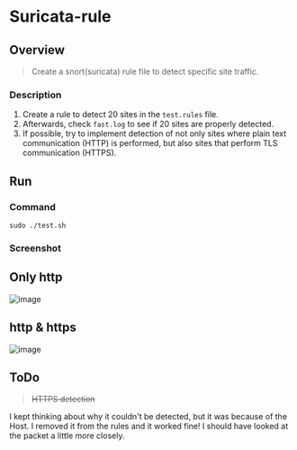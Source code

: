 # Suricata-rule

## Overview
> Create a snort(suricata) rule file to detect specific site traffic.

### Description

1. Create a rule to detect 20 sites in the `test.rules` file.
2. Afterwards, check `fast.log` to see if 20 sites are properly detected.
3. If possible, try to implement detection of not only sites where plain text communication (HTTP) is performed, but also sites that perform TLS communication (HTTPS).

## Run

### Command

```
sudo ./test.sh
```

### Screenshot

## Only http
![image](https://user-images.githubusercontent.com/45416961/104321728-5995b100-5527-11eb-836a-cd982d51d12d.png)

## http & https
![image](https://user-images.githubusercontent.com/45416961/104443386-b356b380-55d9-11eb-8b5a-1ccc63c5c331.png)

## ToDo
> ~~HTTPS detection~~

I kept thinking about why it couldn't be detected, but it was because of the Host. I removed it from the rules and it worked fine! I should have looked at the packet a little more closely.
